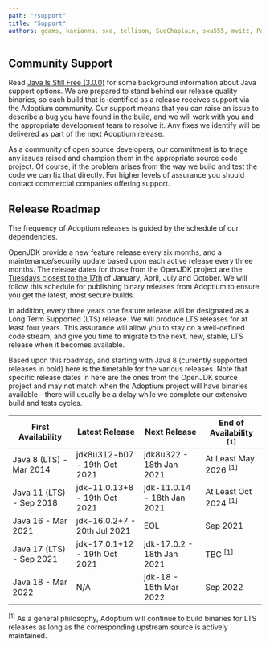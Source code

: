 ```yaml
---
path: "/support"
title: "Support"
authors: gdams, karianna, sxa, tellison, SueChaplain, sxa555, mvitz, ParkerM, M-Davies, Malax, lasombra, practicalli-john, jeffalder, hendrikebbers, douph1, andrew-m-leonard
---
```


## Community Support

Read [Java Is Still Free (3.0.0)](https://medium.com/@javachampions/java-is-still-free-3-0-0-ocrt-2021-bca75c88d23b) for some background information about Java support options. We are prepared to stand behind our release quality binaries, so each build that is identified as a release receives support via the Adoptium community. Our support means that you can raise an issue to describe a bug you have found in the build, and we will work with you and the appropriate development team to resolve it. Any fixes we identify will be delivered as part of the next Adoptium release.

As a community of open source developers, our commitment is to triage any issues raised and champion them in the appropriate source code project. Of course, if the problem arises from the way we build and test the code we can fix that directly. For higher levels of assurance you should contact commercial companies offering support.

## Release Roadmap

The frequency of Adoptium releases is guided by the schedule of our dependencies.

OpenJDK provide a new feature release every six months, and a maintenance/security update based upon each active release every three months. The release dates for those from the OpenJDK project are the [Tuesdays closest to the 17th](https://www.oracle.com/security-alerts/) of January, April, July and October. We will follow this schedule for publishing binary releases from Adoptium to ensure you get the latest, most secure builds.

In addition, every three years one feature release will be designated as a Long Term Supported (LTS) release. We will produce LTS releases for at least four years. This assurance will allow you to stay on a well-defined code stream, and give you time to migrate to the next, new, stable, LTS release when it becomes available.

Based upon this roadmap, and starting with Java 8 (currently supported releases in bold) here is the timetable for the various releases. Note that specific release dates in here are the ones from the OpenJDK source project and may not match when the Adoptium project will have binaries available - there will usually be a delay while we complete our extensive build and tests cycles.

|First Availability|Latest Release|Next Release|End of Availability <sup>[1]</sup>|
|--- |--- |--- |--- |
|Java 8 (LTS) - Mar 2014 | jdk8u312-b07 - 19th Oct 2021 | jdk8u322 - 18th Jan 2021 | At Least May 2026 <sup>[1]</sup>|
|Java 11 (LTS) - Sep 2018 | jdk-11.0.13+8 - 19th Oct 2021 | jdk-11.0.14 - 18th Jan 2021 | At Least Oct 2024 <sup>[1]</sup>|
|Java 16 - Mar 2021 | jdk-16.0.2+7 - 20th Jul 2021 | EOL | Sep 2021|
|Java 17 (LTS) - Sep 2021 | jdk-17.0.1+12 - 19th Oct 2021 | jdk-17.0.2 - 18th Jan 2021 | TBC <sup>[1]</sup>|
|Java 18 - Mar 2022 |N/A | jdk-18 - 15th Mar 2022 | Sep 2022|

<sup>[1]</sup> As a general philosophy, Adoptium will continue to build binaries for LTS releases as long as the corresponding upstream source is actively maintained.